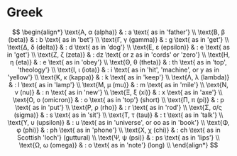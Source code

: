 # Greek

$$
\begin{align*}
\text{Α, α (alpha)} & : a \text{ as in 'father'} \\
\text{Β, β (beta)} & : b \text{ as in 'bet'} \\
\text{Γ, γ (gamma)} & : g \text{ as in 'get'} \\
\text{Δ, δ (delta)} & : d \text{ as in 'dog'} \\
\text{Ε, ε (epsilon)} & : e \text{ as in 'get'} \\
\text{Ζ, ζ (zeta)} & : dz \text{ or z as in 'cords' or 'zero'} \\
\text{Η, η (eta)} & : e \text{ as in 'obey'} \\
\text{Θ, θ (theta)} & : th \text{ as in 'top', 'theology'} \\
\text{Ι, ι (iota)} & : i \text{ as in 'hit', 'machine', or y as in 'yellow'} \\
\text{Κ, κ (kappa)} & : k \text{ as in 'keep'} \\
\text{Λ, λ (lambda)} & : l \text{ as in 'lamp'} \\
\text{Μ, μ (mu)} & : m \text{ as in 'mile'} \\
\text{Ν, ν (nu)} & : n \text{ as in 'new'} \\
\text{Ξ, ξ (xi)} & : x \text{ as in 'axe'} \\
\text{Ο, ο (omicron)} & : o \text{ as in 'top'} (short) \\
\text{Π, π (pi)} & : p \text{ as in 'put'} \\
\text{Ρ, ρ (rho)} & : r \text{ as in 'rod'} \\
\text{Σ, σ/ς (sigma)} & : s \text{ as in 'sit'} \\
\text{Τ, τ (tau)} & : t \text{ as in 'talk'} \\
\text{Υ, υ (upsilon)} & : u \text{ as in 'universe', or oo as in 'book'} \\
\text{Φ, φ (phi)} & : ph \text{ as in 'phone'} \\
\text{Χ, χ (chi)} & : ch \text{ as in Scottish 'loch'} (guttural) \\
\text{Ψ, ψ (psi)} & : ps \text{ as in 'lips'} \\
\text{Ω, ω (omega)} & : o \text{ as in 'note'} (long) \\
\end{align*}
$$
